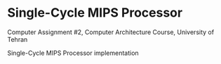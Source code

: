 # Single-Cycle MIPS Processor
Computer Assignment #2, Computer Architecture Course, University of Tehran

Single-Cycle MIPS Processor implementation
